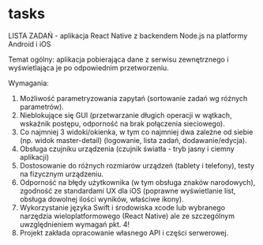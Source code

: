 # tasks
LISTA ZADAŃ - aplikacja React Native z backendem Node.js na platformy Android i iOS

Temat ogólny: aplikacja pobierająca dane z serwisu zewnętrznego i wyświetlająca je po odpowiednim przetworzeniu.

Wymagania:
1. Możliwość parametryzowania zapytań (sortowanie zadań wg różnych parametrów).
2. Nieblokujące się GUI (przetwarzanie długich operacji w wątkach, wskaźnik postępu, odporność na brak połączenia sieciowego).
3. Co najmniej 3 widoki/okienka, w tym co najmniej dwa zależne od siebie (np. widok master-detail) (logowanie, lista zadań, dodawanie/edycja).
4. Obsługa czujniku urządzenia (czujnik światła - tryb jasny i ciemny aplikacji)
5. Dostosowanie do różnych rozmiarów urządzeń (tablety i telefony), testy na fizycznym urządzeniu.
6. Odporność na błędy użytkownika (w tym obsługa znaków narodowych), zgodność ze standardami UX dla iOS (poprawne
wyświetlanie list, obsługa dowolnej ilości wyników, właściwe ikony).
7. Wykorzystanie języka Swift i środowiska xcode lub wybranego narzędzia wieloplatformowego (React Native) ale ze szczególnym
uwzględnieniem wymagań pkt. 4!
8. Projekt zakłada opracowanie własnego API i części serwerowej.
